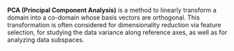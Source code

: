 **PCA  (Principal Component Analysis)**
is a method to linearly transform a domain into a co-domain whose basis vectors are orthogonal. This transformation is
often considered for dimensionality reduction via feature selection, for studying the
data variance along reference axes, as well as for analyzing data subspaces.
